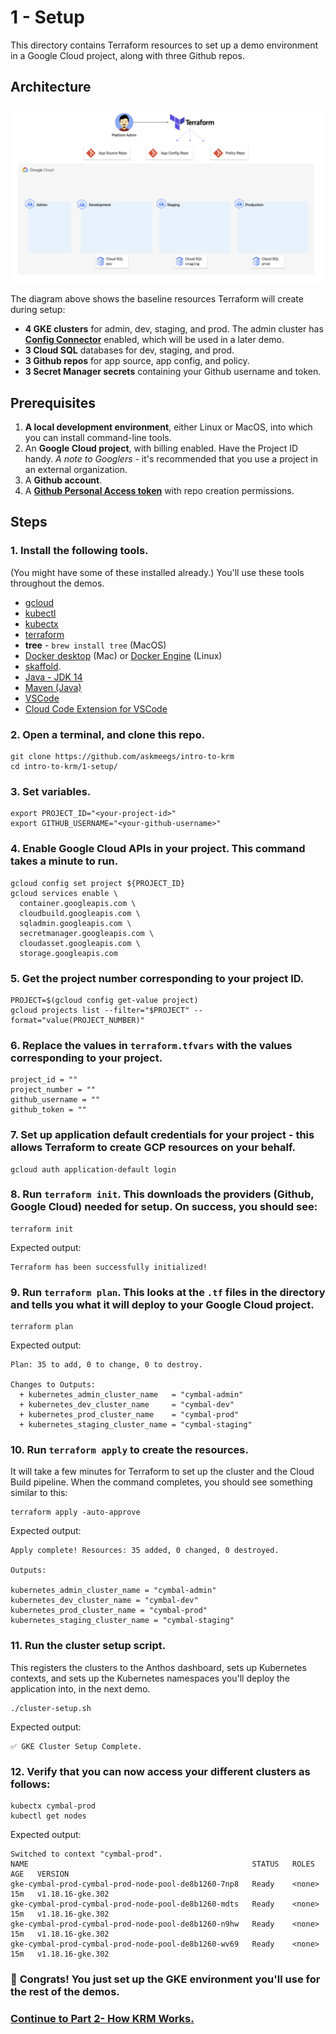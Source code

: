 # 1 - Setup 

This directory contains Terraform resources to set up a demo environment in a Google Cloud project, along with three Github repos. 

## Architecture 

![screenshot1](screenshots/architecture.jpg)

The diagram above shows the baseline resources Terraform will create during setup: 

- **4 GKE clusters** for admin, dev, staging, and prod. The admin cluster has [**Config Connector**](https://cloud.google.com/config-connector/docs/overview) enabled, which will be used in a later demo.
- **3 Cloud SQL** databases for dev, staging, and prod. 
- **3 Github repos** for app source, app config, and policy. 
- **3 Secret Manager secrets** containing your Github username and token. 

## Prerequisites 

1. **A local development environment**, either Linux or MacOS, into which you can install command-line tools. 
2. An **Google Cloud project**, with billing enabled. Have the Project ID handy. *A note to Googlers* - it's recommended that you use a project in an external organization. 
3. A **Github account**. 
4. A [**Github Personal Access token**](https://docs.github.com/en/github/authenticating-to-github/creating-a-personal-access-token) with repo creation permissions. 

## Steps 

### 1. Install the following tools. 

(You might have some of these installed already.) You'll use these tools throughout the demos. 

- [gcloud](https://cloud.google.com/sdk/docs/install)
- [kubectl](https://cloud.google.com/sdk/gcloud/reference/components/install)
- [kubectx](https://github.com/ahmetb/kubectx#installation)
- [terraform](https://learn.hashicorp.com/tutorials/terraform/install-cli) 
- **tree** - `brew install tree` (MacOS)
- [Docker desktop](https://www.docker.com/products/docker-desktop) (Mac) or [Docker Engine](https://docs.docker.com/engine/install/ubuntu/) (Linux)
- [skaffold](https://skaffold.dev/docs/install/). 
- [Java - JDK 14](https://www.oracle.com/java/technologies/javase-downloads.html)
- [Maven (Java)](https://maven.apache.org/install.html)
- [VSCode](https://code.visualstudio.com/Download)
- [Cloud Code Extension for VSCode](https://cloud.google.com/code/docs/vscode/install) 


### 2. **Open a terminal, and clone this repo.**

```
git clone https://github.com/askmeegs/intro-to-krm
cd intro-to-krm/1-setup/ 
```

###  3. **Set variables**. 

```
export PROJECT_ID="<your-project-id>" 
export GITHUB_USERNAME="<your-github-username>"
```

###  4. **Enable Google Cloud APIs** in your project. This command takes a minute to run.

```
gcloud config set project ${PROJECT_ID}
gcloud services enable \
  container.googleapis.com \
  cloudbuild.googleapis.com \
  sqladmin.googleapis.com \
  secretmanager.googleapis.com \
  cloudasset.googleapis.com \
  storage.googleapis.com
```

### 5. **Get the project number corresponding to your project ID.** 

```
PROJECT=$(gcloud config get-value project)
gcloud projects list --filter="$PROJECT" --format="value(PROJECT_NUMBER)"
```

### 6. **Replace the values in `terraform.tfvars`** with the values corresponding to your project. 

```
project_id = ""
project_number = ""
github_username = ""
github_token = ""
```

### 7. **Set up application default credentials** for your project - this allows Terraform to create GCP resources on your behalf. 

```
gcloud auth application-default login
```

### 8. **Run `terraform init`.** This downloads the providers (Github, Google Cloud) needed for setup. On success, you should see: 

```
terraform init 
```

Expected output: 

```
Terraform has been successfully initialized!
```

### 9. **Run `terraform plan`.** This looks at the `.tf` files in the directory and tells you what it will deploy to your Google Cloud project. 


```
terraform plan
```

Expected output: 

```
Plan: 35 to add, 0 to change, 0 to destroy.

Changes to Outputs:
  + kubernetes_admin_cluster_name   = "cymbal-admin"
  + kubernetes_dev_cluster_name     = "cymbal-dev"
  + kubernetes_prod_cluster_name    = "cymbal-prod"
  + kubernetes_staging_cluster_name = "cymbal-staging"

```

### 10.  **Run `terraform apply`** to create the resources.

It will take a few minutes for Terraform to set up the cluster and the Cloud Build pipeline. When the command completes, you should see something similar to this: 

```
terraform apply -auto-approve
```

Expected output: 

```
Apply complete! Resources: 35 added, 0 changed, 0 destroyed.

Outputs:

kubernetes_admin_cluster_name = "cymbal-admin"
kubernetes_dev_cluster_name = "cymbal-dev"
kubernetes_prod_cluster_name = "cymbal-prod"
kubernetes_staging_cluster_name = "cymbal-staging"
```


### 11. **Run the cluster setup script.** 

This registers the clusters to the Anthos dashboard, sets up Kubernetes contexts, and sets up the Kubernetes namespaces you'll deploy the application into, in the next demo.

```
./cluster-setup.sh
```

Expected output: 

```
✅ GKE Cluster Setup Complete.
```

###  12.  **Verify that you can now access your different clusters as follows:** 

```
kubectx cymbal-prod 
kubectl get nodes
```

Expected output: 

```
Switched to context "cymbal-prod".
NAME                                                  STATUS   ROLES    AGE   VERSION
gke-cymbal-prod-cymbal-prod-node-pool-de8b1260-7np8   Ready    <none>   15m   v1.18.16-gke.302
gke-cymbal-prod-cymbal-prod-node-pool-de8b1260-mdts   Ready    <none>   15m   v1.18.16-gke.302
gke-cymbal-prod-cymbal-prod-node-pool-de8b1260-n9hw   Ready    <none>   15m   v1.18.16-gke.302
gke-cymbal-prod-cymbal-prod-node-pool-de8b1260-wv69   Ready    <none>   15m   v1.18.16-gke.302
```

###  🎊 **Congrats**! You just set up the GKE environment you'll use for the rest of the demos.

###  **[Continue to Part 2- How KRM Works.](/2-how-krm-works/)**
